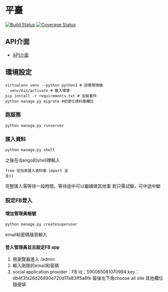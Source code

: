 # 平臺
[![Build Status](https://travis-ci.org/sih4sing5hong5/tai5-uan5_gian5-gi2_phing5-thai5.svg?branch=master)](https://travis-ci.org/sih4sing5hong5/tai5-uan5_gian5-gi2_phing5-thai5)
[![Coverage Status](https://coveralls.io/repos/sih4sing5hong5/tai5-uan5_gian5-gi2_phing5-thai5/badge.svg)](https://coveralls.io/r/sih4sing5hong5/tai5-uan5_gian5-gi2_phing5-thai5)

## API介面
* [API介面](http://docs.tai5uan5gian5gi2phing5thai5.apiary.io/#)

## 環境設定
```python3
virtualenv venv --python python3 # 設置環境檔
. venv/bin/activate # 載入環境
pip install -r requirements.txt # 安裝套件
python manage.py migrate #初使化資料庫欄位
```

### 跑服務
```python3
python manage.py runserver
```

### 匯入資料
```bash
python manage.py shell 
```
之後在django的shell裡輸入
```python3
from 佳怡表匯入資料庫 import 走 
走()
```
完整匯入需等待一段時間，等待途中可以繼續做其他事
若只需試驗，可中途中斷

### 設定FB登入
#### 增加管理員帳號
```bash
python manage.py createsuperuser
```
email和密碼隨意輸入

#### 登入管理員並且設定FB app
1. 用瀏覽器進入 /admin
2. 輸入剛剛的email和密碼
3. social application
provider：FB 
id：590065061070994
key：db4f3fa26d26890e720d17a83ff5a6fe
最後左下角choose all site
其他欄位隨便填
